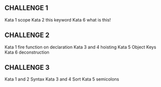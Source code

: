 ## CHALLENGE 1
Kata 1 scope
Kata 2 this keyword
Kata 6 what is this!

## CHALLENGE 2
Kata 1 fire function on declaration
Kata 3 and 4 hoisting
Kata 5 Object Keys
Kata 6 deconstruction

## CHALLENGE 3
Kata 1 and 2 Syntax
Kata 3 and 4 Sort
Kata 5 semicolons